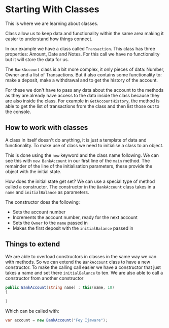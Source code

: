 # Starting With Classes

This is where we are learning about classes.

Class allow us to keep data and functionality within the same area making it easier to understand how things connect.

In our example we have a class called `Transaction`. This class has three properties: Amount, Date and Notes. For this call we have no functionality but it will store the data for us.

The `BankAccount` class is a bit more complex, it only pieces of data: Number, Owner and a list of Transactions. But it also contains some functionality to:  make a deposit, make a withdrawal  and to get the history of the account.

For these we don't have to pass any data about the account to the methods as they are already have access to the data inside the class because they are also inside the class. For example in `GetAccountHistory`, the method is able to get the list of transactions from the class and then list those out to the console.

## How to work with classes

A class in itself doesn't do anything, it is just a template of data and functionality. To make use of class we need to initialise a class to an object.

This is done using the `new` keyword and the class name following. We can see this with `new BankAccount` in our first line of the `main` method. The remainder of the line of the initialisation parameters, these provide the object with the initial state.

How does the initial state get set? We can use a special type of method called a constructor. The constructor in the `BankAccount` class takes in a `name` and `initialBalance` as parameters.

The constructor does the following:

* Sets the account number
* Increments the account number, ready for the next account
* Sets the `Owner` to the `name` passed in
* Makes the first deposit with the `initialBalance` passed in

## Things to extend

We are able to overload constructors in classes in the same way we can with methods. So we can extend the `BankAccount` class to have a new constructor. To make the calling call easier we have a constructor that just takes a name and set there `initialBalance` to ten. We are also able to call a constructor from another constructor

```c#
public BankAccount(string name) : this(name, 10)
{

}
```

Which can be called with:

```c#
var account = new BankAccount("Fey Ijaware");
```
